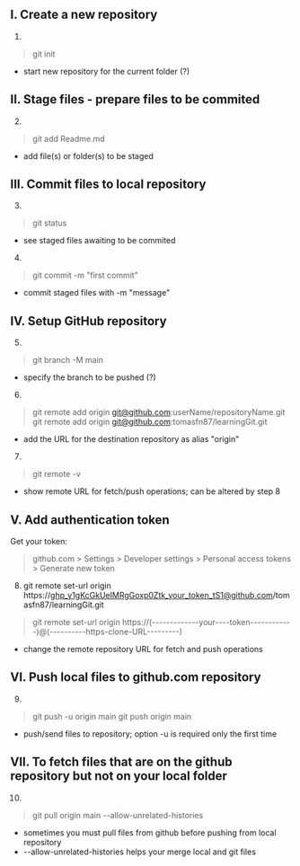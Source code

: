 I. Create a new repository
--------------------------
1) 
> git init
 * start new repository for the current folder (?)

II. Stage files - prepare files to be commited
----------------------------------------------
2) 
> git add Readme.md
 * add file(s) or folder(s) to be staged

III. Commit files to local repository
-------------------------------------
3) 
> git status
 * see staged files awaiting to be commited

4) 
> git commit -m "first commit"
 * commit staged files with -m "message"

IV. Setup GitHub repository
---------------------------
5) 
> git branch -M main
 * specify the branch to be pushed (?)

6) 
> git remote add origin git@github.com:userName/repositoryName.git
> git remote add origin git@github.com:tomasfn87/learningGit.git
 * add the URL for the destination repository as alias "origin"

7) 
> git remote -v
 * show remote URL for fetch/push operations; can be altered by step 8

V. Add authentication token
---------------------------
Get your token:
> github.com > Settings > Developer settings > Personal access tokens > Generate new token
8) git remote set-url origin https://ghp_y1gKcGkUeIMRgGoxp0Ztk_your_token_tS1@github.com/tomasfn87/learningGit.git
> git remote set-url origin https://(-------------your----token------------)@(----------https-clone-URL---------)
 * change the remote repository URL for fetch and push operations

VI. Push local files to github.com repository
---------------------------------------------
9) 
> git push -u origin main
> git push origin main
 * push/send files to repository; option -u is required only the first time

VII. To fetch files that are on the github repository but not on your local folder
----------------------------------------------------------------------------------
10) 
> git pull origin main --allow-unrelated-histories
 * sometimes you must pull files from github before pushing from local repository
 * --allow-unrelated-histories helps your merge local and git files